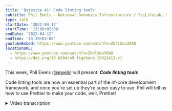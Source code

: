 ```yaml
---
title: 'Bytesize 41: Code linting tools'
subtitle: Phil Ewels - National Genomics Infrastructure / SciLifeLab, Sweden
type: talk
startDate: '2022-04-12'
startTime: '13:00+02:00'
endDate: '2022-04-12'
endTime: '13:30+02:00'
youtubeEmbed: https://www.youtube.com/watch?v=ZO4lSma3OA8
locationURL:
  - https://www.youtube.com/watch?v=ZO4lSma3OA8
  - https://doi.org/10.6084/m9.figshare.19923413.v1
---
```


This week, Phil Ewels ([@ewels](https://github.com/ewels/)) will present: _**Code linting tools**_

Code linting tools are now an essential part of the nf-core development framework, and once you're set up they're super easy to use.
Phil will tell us how to use Prettier to make your code, well, Prettier!

<details markdown="1"><summary>Video transcription</summary>
:::note
The content has been edited to make it reader-friendly
:::

[0:01](https://www.youtube.com/watch?v=ZO4lSma3OA8&t=1)
Thank you very much everybody for joining, either joining us live or catching up on YouTube at a later date. Today's bytesize is just a short one. It's going to be about half slides and half live demo. I'm going to talk through some of the tools that we use for code linting, specifically code style linting. I'm not going to talk about the nf-core lint commands in this talk. There are other bytesize talk specifically about that. This is more about the general use tools that we use for linting code style.

[0:38](https://www.youtube.com/watch?v=ZO4lSma3OA8&t=38)
What do I mean by that? So, as I'm sure anyone who's done even a little bit of development work will know, how you format your code is a contentious issue. I started looking for a good gif or memes to put in, of course, XKCD came, gave up the goods with some rather excellent insults about code style. Once I started, there's just... it's a pretty deep trove. Actually, there's a a lot of good comics out there about idiosyncrasies about code formatting. Any of you who watched Silicon Valley on TV or other TV programs will be familiar with the tabs v spaces argument. Anyway, the point being here is that everyone has quite individual views on how code should be formatted, not the content of the code, but just the white space and how things are formatted and how things are done.

[1:33](https://www.youtube.com/watch?v=ZO4lSma3OA8&t=93)
This is where code formatters come in. The idea of code formatters or linters is that they set the style you're going to use. They decide how things should be formatted. And that means that you don't have to. It's good because they mean that you free up a little bit of space in your brain for it. You're not having to think about whether to use single quotes or double quotes, how much indentation you should be using, things like this, because it just happens. The other thing is that they're really good for projects where there are lots of contributors like nf-core, because then we have lots of different people coming in and working on the same single code base. Everyone has their own idea of how things should be formatted. If ever you've come in and read someone else's code, you'll find that sometimes it's very difficult to read through that code if it's not in a style that you're used to. Code formatters force everyone to write code in exactly the same way. That makes it much easier to collaborate together.

[2:30](https://www.youtube.com/watch?v=ZO4lSma3OA8&t=150)
It also means that when you change things, the differences in the code, the code diffs that we see on GitHub are just the important things, the actual code that you're changing. We don't get lots of spurious diffs where white space is being changed. Code formatters think about style so that you don't have to. I've put the little asterisks down in the corner here that they're highly addictive. I think code formatters are a bit like wearing a seatbelt in a car, or gloves in a lab, or using Git to manage source control. Once you start using code linters, you'll find it's very difficult to work without them. I've been using them for a year or two now, and now I find it really irritating whenever I'm in a project that doesn't have them. I notice always little inconsistencies and I find myself wasting time on thinking about this. Once you start using code linters, I suspect that many of you will find it difficult to go back. I hope so anyway.

[3:29](https://www.youtube.com/watch?v=ZO4lSma3OA8&t=209)
These are the different languages within nf-core that you'll come across, apart from the obvious Nextflow. We've got a bunch of Python code, especially in the nf-core tools package, also some scripts within pipelines. We've got a lot of documentation written in Markdown. We primarily use YAML for configuration files, also JSON. Then on the website, we've got a few extra tools, languages, websites written with PHP, CSS, and HTML. These are the main languages there that I'm going to talk about today. There's not very many tools that we use. We use basically two tools, maybe three. Python, we format using a tool called Black, which is the most popular and commonly used code formatter for Python, used by a lot of big projects now. It was Black that got me into this in the first place.

[4:29](https://www.youtube.com/watch?v=ZO4lSma3OA8&t=269)
Then we use a tool called Prettier to do everything else. Until recently, until the last release of tools, we used to use a tool called Markdown lint for Markdown and YAML lint for YAML. We had sort of numerous different individual lintes here, but we replaced those in the last major release of tools. Now we just use Prettier for everything. If you did a pipeline sync recently to a template, you're seeing quite a lot of minor changes, things like quotes and things like that in your YAML files. That was because we switched to using Prettier and are now using that standard. Then the little mouse down in the bottom corner is a tool called EditorConfig, which is a standard where it tells your code editors what the code style is for a project. Both of these other tools tie into that config as well. It's also a standalone tool that's generic for any language. Now that one does stuff like indentation should be at multiples of two. If you try and indent any code with the multiple of three, then it will complain, stuff like that.

[5:35](https://www.youtube.com/watch?v=ZO4lSma3OA8&t=335)
Okay, so these are the three projects we're going to talk about and these are their websites. They all come with command line tools. They all come with a command line package that you can run, but they're very similar. With Black, you can do `black --check`, `prettier --check`, and EditorConfig checker, that tool is specifically for checking. You just give it a bunch of files. Normally it would be asterisk for all of the different files in the project. Black and Prettier especially will just ignore any files that they don't recognize. They will go through and they'll check all the syntax of all of your different files and they'll throw a warning if anything doesn't conform to the style that they like.

[6:17](https://www.youtube.com/watch?v=ZO4lSma3OA8&t=377)
What is particularly good about these tools and one of the main reasons we switched to Prettier recently is that these commands also will fix it for you. You don't have to just go and look up every single line like we used to have to for markdown lints like line 432 is using the wrong style of bullet point. Now you can just do `prettier --write`, go, and Prettier will run through and it will format everything for you and just fix it. That's great. That saves a lot of time.

[6:44](https://www.youtube.com/watch?v=ZO4lSma3OA8&t=404)
Before I go on to the live demos, I'm just going to walk through some stuff. There's three main ways that you're likely to come into contact with these tools. For many of you, the first way you'll come into contact with them is through the continuous integration tests. You'll push a commit or you'll open a pull request and you'll have a failure on the CI. You'll have the red cross and it will say that Prettier failed. It probably says something like, "oops, forgot to format your files with Prettier". Usually pull requests will not be merged until that turns into a little green tick. That might be the first time you see this and that might be how you ended up on this talk. One of the first places that we might go to then to fix this problem is you can run these tools on the command line. Like I just showed, they have commands. Then you can go back to your code base, run `prettier --write`, which will fix the problem and then push another commit. Then hopefully that red cross will turn to a little tick. But really the best way to use these tools is to have them set up in your text editor, in your code editor. When that's done properly, they will run automatically every time you save a file, every time you edit anything. You don't ever have to think about running them because just everything is automatically formatted properly. That's the best way to work really. Once you've set that up, you can just forget about this and it just works.

[8:05](https://www.youtube.com/watch?v=ZO4lSma3OA8&t=485)
Right. Let's see if I can screen share a little portion of my screen. Hopefully everyone can see that bit of screen. Zoom throws everything around my window. Wave at me if you can't see a website that I'm looking at for the Black documentation. Good. Just to show you the websites for these tools, this is the Black documentation. You basically don't ever need to look at this, but just so you know, this is what it looks like. If you Google Python Black, you'll find it. This is a website for Prettier. Again, it talks about how it works and different languages it supports and the different code editors that it has integrations with, which is basically all of them. If you're using something other than VSCode, which is what I'm going to show you in a minute, you can go along here and install a plugin for Atom or whatever else. It's got quite good documentation.

[9:24](https://www.youtube.com/watch?v=ZO4lSma3OA8&t=564)
The final one is EditorConfig, which is just, like I say, it's a way of sort of standardizing config files across editors and projects for things like what type of new lines to use, character encoding, indent size use and stuff like this. Certainly Prettier will find these EditorConfig files and load these settings from that. They integrate together. A lot of editors have built in support for EditorConfig and some you need to plug in for. Again, you can come here and get your VIM plugin for EditorConfig. Basically, if this file is in your project, it will override your normal local settings.

[10:03](https://www.youtube.com/watch?v=ZO4lSma3OA8&t=603)
Then I said it ran on continuous integration. Just to give you a look of where this is, this was within the pipeline template and there's a file in the GitHub workflow called "linting.yaml". Just so you can see, this is running EditorConfig here and this is the exact command it runs. If ever you want to emulate the CI tests running on GitHub, you can run these commands yourself on your local system and you should hopefully get the same results as long as you've got the same versions of the tools installed. You can see it's just running Prettier check and EditorConfig. If we look in the main tools package where we've got a load of Python code, you'll see it's also running Black and you can see it's running, it's actually running a GitHub action for running Black.

[11:00](https://www.youtube.com/watch?v=ZO4lSma3OA8&t=660)
Just to do a quick live demo now, I've got the RNA-Seq pipeline open here and I've just made a couple of basic dummy changes. If I do `git diff`, I wonder if I can do `git dunk`, it's a new tool I found the other day. Okay. You can see here that I've just made a few changes, I've added something to a changelog file here and I've just made some white space changes to this YAML file just for the purposes of this demo. Now, right away, you can see that. These are the changes here, the GitHub changes, you can see it looks a bit weird. It's probably not surprising that this is going to fail, but this is a valid YAML file. This is the nf-core config file. It's customizing a bit about how the nf-core tools work, the linting tests and stuff. But all of this is valid YAML, I haven't actually changed any of the real meaning of this file and it should have run fine. But you can see my indentation is a bit wonky here and I'm using some single quotes here and whatnot.

[12:02](https://www.youtube.com/watch?v=ZO4lSma3OA8&t=722)
I've turned everything off at the moment, so if I hit save, then I can do `prettier check`. This will check all the YAML markdown files and sure enough, it says there's something wrong here. The nf-core that YAML file has got a warning and also a changelog where I added a little note about what I've done here. I know something's wrong and if I had pushed my code anyway, I would get a warning on GitHub from GitHub actions. I'm just going to commit this now. Now we'll be able to see what changes after this. I'm in VSCode, so I can run Prettier, right? That goes through all the different files it recognizes. You can see if I do `git status`, that it has actually modified these two files. You'll see I did `git add` first, so I committed those changes first. I think that's good practice before you run code linters is to commit your actual changes, what you're thinking about first. Then if you're going to make big linting changes, you can do that as a separate commit and it's very easy to see the diff of what's changed in case you're nervous about it. Later on, you get used to running it and you won't need to do a separate commit, just at the beginning.

[13:19](https://www.youtube.com/watch?v=ZO4lSma3OA8&t=799)
If I look at the diff, you'll see that both of these files have been changed and you can see it's basically messed around with some of the formatting in white space. Sure enough, in this file now, all the indentation is fixed. It's all using two space indentation everywhere. My single quotes would appear converted to double quotes and all the extra line breaks were removed. If I'd had any trailing spaces at the end of lines like that, then they would have been removed. Over in the changelog, you can see my markdown now correctly has a blank line after this heading. My bold text has been changed from double underscores and italics with asterisks to the standard that we use, which is underscores, for italics and double asterisks for bold. Minor changes didn't make any difference to the actual contents of the file, but now we have a nice consistent usage of markdown and YAML. Great.

[14:11](https://www.youtube.com/watch?v=ZO4lSma3OA8&t=851)
If I just put this back to how it was and I will show you the other way of doing it. Save this. That's on a command line, but I said the best way to do it is with the browser, with the code editor. Now, to do this, I'm going to use a couple of plugins with VSCode. Like I say, you can do this with basically any editor. For VSCode, if you go to the marketplace or you just go to the extensions tab here, you can search for Prettier and there's a few ones, but it's the obvious big one that's got 20 million installs. Basically, you just hit install there and things should work. The same goes for EditorConfig, that there's a plugin for VSCode. You may not need this.

[15:13](https://www.youtube.com/watch?v=ZO4lSma3OA8&t=913)
Then Black is a bit more complicated because it's actually built into VSCode. You need the Python add-on. Then if you go into settings and type Black, you'll see that the Python formatting provider, you want to set that to Black. That it runs Black whenever you edit Python code. If you're never going to edit Python code in the tools package, don't worry about that. Okay. I've got them installed and set up. Now, if you're doing this on some other projects, it's outside of nf-core, it's important to note, we have a few files in the roots of the repo here, which are helping us out. For the EditorConfig tool, this guy, we have an EditorConfig config file, it sets everything up. It says what the indent line should be and things. For prettier, we have a prettier_ignore file, which is like a gitignore file, tells it to ignore certain stuff. A prettier RC file, which has some settings. Here, we just specify that we want the width to be 120. I can't remember what the default is, but it's quite narrow. We don't change very much. There are some config files in there.

[16:19](https://www.youtube.com/watch?v=ZO4lSma3OA8&t=979)
Then once that's installed, I can go to the command pallet here. That was `command+shift+P` for me, because I'm on the Mac. You can see there's an option saying format documents. I can run that and, oof, done. That's a bit better, but command line again, it's still not great because I still need to actually remember to run that command all the time. We're trying to get away from having to remember anything. If I go back into settings here, if I look for format on save, there's the magic tick button here, editor format on save. This tells VSCode to do what it says: to format your files whenever you hit save. Now if I go to the change log markdown file and make some change, if I hit save, you'll see that Prettier ran and it fixed this extra line break and it fixed the markdown here. I can put a bunch of trailing spaces in here, which are there. If I hit save, they disappear because Prettier runs every single time I hit save. This then is the state that I recommend you to run in, where, every time you hit save, everything just is formatted automatically and you don't need to worry about it and all the tests should pass.

[17:30](https://www.youtube.com/watch?v=ZO4lSma3OA8&t=1050)
OK, final, I'm running a bit late, so final little bit, sometimes Prettier breaks or doesn't do what you want it to do or there's some specific reason that you want to ignore stuff. I said that there's this prettier_ignore file. One of the things that we ignore is, like in the new release that's going to come out for the template any minute, is this email template file, because this broke because of Prettier. We've got a groovy code mixed into HTML and that confuses it. There are sometimes legitimate reasons to ignore the code linters. If you want to ignore an entire file, you can stick the file name into the prettier_ignore file. If you look at the Prettier documentation, you will see that there's the section about ignoring code. I talks about that file that I just mentioned, and it also says that you can use the keywords within the file. Basically, you make comments and you say prettier ignore, and that will just ignore a chunk of that file. There's a way to do this. This just ignores that one line and then Prettier will continue to pass. But of course, this is exceptional use case only. Most of the time you don't need to do this and you should just let prettier do its thing.

[18:49](https://www.youtube.com/watch?v=ZO4lSma3OA8&t=1129)
Final couple of slides just to wrap up then. Yes, the final mention. I mentioned XAML and Markdown, those are two of the biggest offenders here, and also Jason and a few others. But of course, wouldn't it be amazing if we could do this with Nextflow code? And we had a standard about indentation after inputs and output blocks and script blocks and everything. Those of us who have worked for a while, and especially who are used to code linters and using them and like them, would absolutely love this. But it doesn't exist yet. However, Prettier can handle plugins. That's how the website does the PHP code. It's a sort of semi-unofficial plugin. There is some interest within the nf-core and Nextflow communities to build something like this. The other day we were talking about this and Edmund actually kicked off a new Slack channel called Prettier plugin Nextflow. There's nothing really to see there yet, but if you're interested and especially if you have any experience in doing it or would like to help out or just get involved, go and check out that Slack channel and join in. Because please, please, I want it. I imagine you'll make a lot of friends if you can make this work. Nf-core is all about standardization and best practices. This would really be icing on the cake for that. Right.

[20:33](https://www.youtube.com/watch?v=ZO4lSma3OA8&t=1233)
With that, I'm happy to take any questions, be it about linting or anything else. You can hit me. There's no one moderating today, so I would just keep an eye on the Slack chat. There's a couple of things in there. Or just unmute yourself, I believe.

(question) There's a question about what do I use for Nextflow at the moment?

(answer) Yeah, EditorConfig. That's one of the main reasons that EditorConfig is in there. That's a general use tool. It's very, very simple. Like I said, it just checks the indentation. Two space, Four space. That's about it. It's still possible to do pretty variable formatting, but at least it's something. Like I said, hopefully we'll have a Prettier plugin one day.

[21:21](https://www.youtube.com/watch?v=ZO4lSma3OA8&t=1281)
(question) Anders asks, have I ever come across that Black introduces bugs in my Python code?

(answer) No, I quite like that actually when I hit save, if I don't see things move around, that usually means that my Python code is invalid and there's a syntax error somewhere because Black can't run on it. It's actually the other way around. I think Black probably saves me from bugs by alerting me early to the fact that there might be something fishy going on. I've never seen it introduce a bug. No, sometimes you might not agree with the choices it makes, especially Black, it defaults to a very narrow column width. It breaks loads of stuff over lots and lots of lines quite quickly unless you change that default. But I've never seen it actually introduce errors in bugs. Maura says that he likes the shorter 80 or 88 character line length. This is personal preference. I think that we've got it set to 120 at the moment, partly because that's what I have everything else set up to when I came into this. With the configs, so you'll see there's a couple of weirdish bits. I don't know who was paying attention and might have really spotted it. I'll go back to it again in this window. If we go to the pipeline templates and go to the EditorConfig file, you'll see here that we've got some stuff to be set up to be indent size four. That's all files. That would be like Nextflow and config files and everything indent size four. Then some stuff we've got indent size two. Then some stuff we've got like modules where it's unsetting a bunch of stuff. It's not clobbered, but we're doing some stuff here. Some of these choices you might be like, well, why are we using two for some files and four for some files? That doesn't seem very consistent. It's the same for line length. There's a pretty simple answer with that. It's because we tried to minimize how many changes would be introduced into the code base when we started using these files. JSON was already set as four, I think. We tried to stick with four so that it didn't break everything. We tried to actually minimize the number of changes which were introduced by these tools when we started using them. If we already had some standard, we tried to stick with that. Yeah, line length, you can be set in EditorConfig. I think that might be where we're setting it. I'm not sure. Okay. That's nice, actually. If we can set the Prettier line length in EditorConfig, then maybe we can just completely get rid of a prettier config file. That'd be nice.

[24:12](https://www.youtube.com/watch?v=ZO4lSma3OA8&t=1452)
Any more questions? Great. Well, thank you for sticking with me on what could be a bit of a dry topic, but hopefully a useful set of tools for everybody. As always, if you have any questions or problems, please jump into the nf-core Slack and we'll be more than happy to help you out.

</details>
